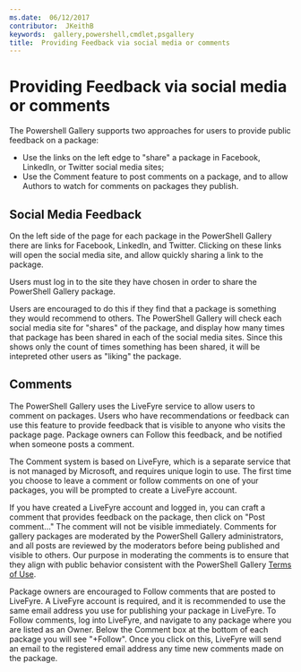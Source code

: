 ```yaml
---
ms.date:  06/12/2017
contributor:  JKeithB
keywords:  gallery,powershell,cmdlet,psgallery
title:  Providing Feedback via social media or comments
---
```

# Providing Feedback via social media or comments

The Powershell Gallery supports two approaches for users to provide public feedback on a package:

- Use the links on the left edge to "share" a package in Facebook, LinkedIn, or Twitter social media sites;
- Use the Comment feature to post comments on a package, and to allow Authors to watch for comments on packages they publish.

## Social Media Feedback

On the left side of the page for each package in the PowerShell Gallery there are links for Facebook, LinkedIn, and Twitter.
Clicking on these links will open the social media site, and allow quickly sharing a link to the package.

Users must log in to the site they have chosen in order to share the PowerShell Gallery package.

Users are encouraged to do this if they find that a package is something they would recommend to others.
The PowerShell Gallery will check each social media site for "shares" of the package, and display how many times that package has been shared in each of the social media sites.
Since this shows only the count of times something has been shared, it will be intepreted other users as "liking" the package.


## Comments

The PowerShell Gallery uses the LiveFyre service to allow users to comment on packages.
Users who have recommendations or feedback can use this feature to provide feedback that is visible to anyone who visits the package page.
Package owners can Follow this feedback, and be notified when someone posts a comment.

The Comment system is based on LiveFyre, which is a separate service that is not managed by Microsoft, and requires unique login to use.
The first time you choose to leave a comment or follow comments on one of your packages, you will be prompted to create a LiveFyre account.

If you have created a LiveFyre account and logged in, you can craft a comment that provides feedback on the package, then click on "Post comment..."
The comment will not be visible immediately.
Comments for gallery packages are moderated by the PowerShell Gallery administrators, and all posts are reviewed by the moderators before being published and visible to others.
Our purpose in moderating the comments is to ensure that they align with public behavior consistent with the PowerShell Gallery [Terms of Use](https://www.powershellgallery.com/policies/Terms).

Package owners are encouraged to Follow comments that are posted to LiveFyre.
A LiveFyre account is required, and it is recommended to use the same email address you use for publishing your package in LiveFyre.
To Follow comments, log into LiveFyre, and navigate to any package where you are listed as an Owner.
Below the Comment box at the bottom of each package you will see "+Follow".
Once you click on this, LiveFyre will send an email to the registered email address any time new comments made on the package.
